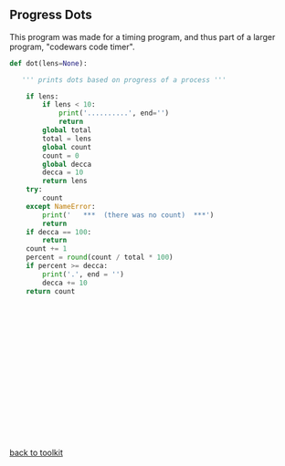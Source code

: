 ## Progress Dots

This program was made for a timing program,
and thus part of a larger program, "codewars code timer".


```python
def dot(lens=None):

   ''' prints dots based on progress of a process '''

    if lens:
        if lens < 10:
            print('..........', end='')
            return
        global total
        total = lens
        global count
        count = 0
        global decca
        decca = 10
        return lens
    try:
        count
    except NameError:
        print('   ***  (there was no count)  ***')
        return
    if decca == 100:
        return
    count += 1
    percent = round(count / total * 100)
    if percent >= decca:
        print('.', end = '')
        decca += 10
    return count
```
<br><br><br><br><br><br><br><br><br><br><br><br><br><br>

[back to toolkit](/toolkit_page)
